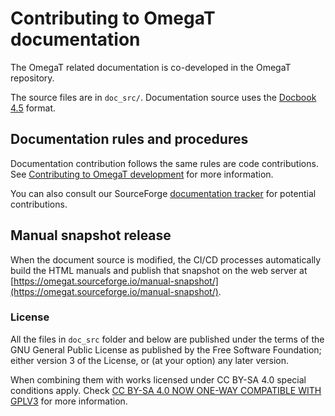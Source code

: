 # Contributing to OmegaT documentation

The OmegaT related documentation is co-developed in the OmegaT repository.

The source files are in `doc_src/`. Documentation source uses the [Docbook 4.5](https://tdg.docbook.org/tdg/4.5/docbook.html) format.

## Documentation rules and procedures

Documentation contribution follows the same rules are code contributions. See [Contributing to OmegaT development](01.ContributingOmegaT.md) for more information.

You can also consult our SourceForge [documentation tracker](https://sourceforge.net/p/omegat/documentation/) for potential contributions.

## Manual snapshot release

When the document source is modified, the CI/CD processes automatically build the HTML manuals and publish that snapshot
on the web server at [https://omegat.sourceforge.io/manual-snapshot/](https://omegat.sourceforge.io/manual-snapshot/).

### License

All the files in `doc_src` folder and below are published under the terms of the GNU General
Public License as published by the Free Software Foundation; either version 3 of
the License, or (at your option) any later version.

When combining them with works licensed under CC BY-SA 4.0 special conditions apply. Check [CC BY-SA 4.0 NOW ONE-WAY COMPATIBLE WITH GPLV3](https://creativecommons.org/2015/10/08/cc-by-sa-4-0-now-one-way-compatible-with-gplv3/) for more information.
